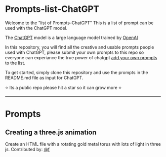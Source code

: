# Prompts-list-ChatGPT
Welcome to the "list of Prompts-ChatGPT" This is a list of prompt can be used with the ChatGPT model.

The [ChatGPT](https://chat.openai.com/chat) model is a large language model trained by [OpenAI](https://openai.com)

In this repository, you will find all the creative and usable prompts people used with ChatGPT, please submit your own prompts to this repo
so everyone can experiance the true power of chatgpt [add your own prompts](https://github.com/f/Prompts-list-ChatGPT/edit/main/README.md) to the list.

To get started, simply clone this repository and use the prompts in the README.md file as input for ChatGPT. 

:star: Its a public repo please hit a star so it can grow more :star:


---

# Prompts

## Creating a three.js animation
Create an HTML file with a rotating gold metal torus with lots of light in three js.
Contributed by: [@f](https://twitter.com/paradoxrenders)
